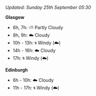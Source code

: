 *Updated: Sunday 25th September 05:30*

**Glasgow**

* 6h, 7h: :partly_sunny: Partly Cloudy
* 8h, 9h: :cloud: Cloudy
* 10h - 13h: :cyclone: Windy (:cloud:)
* 14h - 16h: :cloud: Cloudy
* 17h: :cyclone: Windy (:cloud:)

**Edinburgh**

* 6h - 10h: :cloud: Cloudy
* 11h - 17h: :cyclone: Windy (:cloud:)
